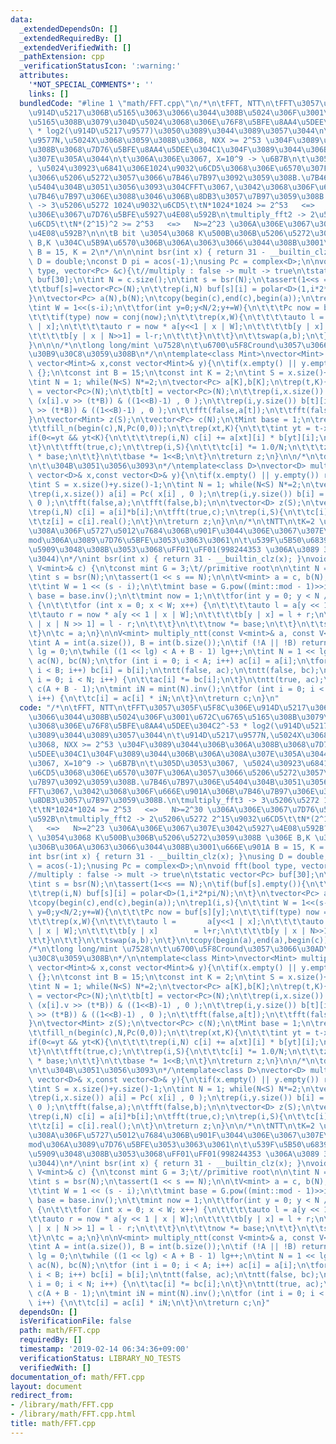 ```yaml
---
data:
  _extendedDependsOn: []
  _extendedRequiredBy: []
  _extendedVerifiedWith: []
  _pathExtension: cpp
  _verificationStatusIcon: ':warning:'
  attributes:
    '*NOT_SPECIAL_COMMENTS*': ''
    links: []
  bundledCode: "#line 1 \"math/FFT.cpp\"\n/*\n\tFFT, NTT\n\tFFT\u3057\u305F\u5F8C\u306E\
    \u914D\u5217\u306B\u5165\u3063\u3066\u3044\u308B\u5024\u306F\u3001\u672C\u6765\
    \u5165\u308B\u3079\u304D\u5024\u3068\u306E\u76F8\u5BFE\u8AA4\u5DEE\u304C2^-53\
    \ * log2(\u914D\u5217\u9577)\u3050\u3089\u3044\u3089\u3057\u3044\n\t\u914D\u5217\
    \u9577N,\u5024X\u3068\u3059\u308B\u3068, NXX >= 2^53 \u304F\u3089\u3044\u306B\u306A\
    \u308B\u3068\u7D76\u5BFE\u8AA4\u5DEE\u304C1\u304F\u3089\u3044\u306B\u306A\u308A\
    \u307E\u305A\u3044\n\t\u306A\u306E\u3067, X=10^9 -> \u6B7B\n\t\u305D\u3053\u3067\
    , \u5024\u30923\u6841\u306E1024\u9032\u6CD5\u3068\u306E\u6570\u307F\u306A\u3057\
    \u3066\u5206\u5272\u3057\u3066\u7B46\u7B97\u3092\u3059\u308B.\u7B46\u7B97\u306E\
    \u5404\u304B\u3051\u3056\u3093\u304CFFT\u3067,\u3042\u3068\u306F\u666E\u901A\u306B\
    \u7B46\u7B97\u306E\u3088\u3046\u306B\u8DB3\u3057\u7B97\u3059\u308B.\n\tmultiply_fft3\
    \ -> 3\u5206\u5272 1024\u9032\u6CD5\t\tN*1024*1024 >= 2^53   <=>   N>=2^30 \u306A\
    \u306E\u3067\u7D76\u5BFE\u5927\u4E08\u592B\n\tmultiply_fft2 -> 2\u5206\u5272 2^15\u9032\
    \u6CD5\t\tN*(2^15)^2 >= 2^53   <=>   N>=2^23 \u306A\u306E\u3067\u307E\u3042\u5927\
    \u4E08\u592B?\n\n\tB bit \u3054\u3068 K\u500B\u306B\u5206\u5272\u3059\u308B \u306E\
    \ B,K \u304C\u5B9A\u6570\u306B\u306A\u3063\u3066\u3044\u308B\u3001\u666E\u901A\
    \ B = 15, K = 2\n*/\n\n\nint bsr(int x) { return 31 - __builtin_clz(x); }\nusing\
    \ D = double;\nconst D pi = acos(-1);\nusing Pc = complex<D>;\n\nvoid fft(bool\
    \ type, vector<Pc> &c){\t//multiply : false -> mult -> true\n\tstatic vector<Pc>\
    \ buf[30];\n\tint N = c.size();\n\tint s = bsr(N);\n\tassert(1<<s == N);\n\tif(buf[s].empty()){\n\
    \t\tbuf[s]=vector<Pc>(N);\n\t\trep(i,N) buf[s][i] = polar<D>(1,i*2*pi/N);\n\t\
    }\n\tvector<Pc> a(N),b(N);\n\tcopy(begin(c),end(c),begin(a));\n\trep1(i,s){\n\t\
    \tint W = 1<<(s-i);\n\t\tfor(int y=0;y<N/2;y+=W){\n\t\t\tPc now = buf[s][y];\n\
    \t\t\tif(type) now = conj(now);\n\t\t\trep(x,W){\n\t\t\t\tauto l =       a[y<<1\
    \ | x];\n\t\t\t\tauto r = now * a[y<<1 | x | W];\n\t\t\t\tb[y | x]        = l+r;\n\
    \t\t\t\tb[y | x | N>>1] = l-r;\n\t\t\t}\n\t\t}\n\t\tswap(a,b);\n\t}\n\tcopy(begin(a),end(a),begin(c));\n\
    }\n\n\n/*\n\tlong long/mint \u7528\n\t\u6700\u5F8Cround\u3057\u3066\u30AD\u30E3\
    \u30B9\u30C8\u3059\u308B\n*/\n\ntemplate<class Mint>\nvector<Mint> multiply_fft(const\
    \ vector<Mint>& x,const vector<Mint>& y){\n\tif(x.empty() || y.empty()) return\
    \ {};\n\tconst int B = 15;\n\tconst int K = 2;\n\tint S = x.size()+y.size()-1;\n\
    \tint N = 1; while(N<S) N*=2;\n\tvector<Pc> a[K],b[K];\n\trep(t,K){\n\t\ta[t]\
    \ = vector<Pc>(N);\n\t\tb[t] = vector<Pc>(N);\n\t\trep(i,x.size()) a[t][i] = Pc(\
    \ (x[i].v >> (t*B)) & ((1<<B)-1) , 0 );\n\t\trep(i,y.size()) b[t][i] = Pc( (y[i].v\
    \ >> (t*B)) & ((1<<B)-1) , 0 );\n\t\tfft(false,a[t]);\n\t\tfft(false,b[t]);\n\t\
    }\n\tvector<Mint> z(S);\n\tvector<Pc> c(N);\n\tMint base = 1;\n\trep(t,K+K-1){\n\
    \t\tfill_n(begin(c),N,Pc(0,0));\n\t\trep(xt,K){\n\t\t\tint yt = t-xt;\n\t\t\t\
    if(0<=yt && yt<K){\n\t\t\t\trep(i,N) c[i] += a[xt][i] * b[yt][i];\n\t\t\t}\n\t\
    \t}\n\t\tfft(true,c);\n\t\trep(i,S){\n\t\t\tc[i] *= 1.0/N;\n\t\t\tz[i] += Mint(ll(round(c[i].real())))\
    \ * base;\n\t\t}\n\t\tbase *= 1<<B;\n\t}\n\treturn z;\n}\n\n/*\n\tdouble \u7528\
    \n\t\u304B\u3051\u3056\u3093\n*/\ntemplate<class D>\nvector<D> multiply_fft(const\
    \ vector<D>& x,const vector<D>& y){\n\tif(x.empty() || y.empty()) return {};\n\
    \tint S = x.size()+y.size()-1;\n\tint N = 1; while(N<S) N*=2;\n\tvector<Pc> a(N),b(N);\n\
    \trep(i,x.size()) a[i] = Pc( x[i] , 0 );\n\trep(i,y.size()) b[i] = Pc( y[i] ,\
    \ 0 );\n\tfft(false,a);\n\tfft(false,b);\n\n\tvector<D> z(S);\n\tvector<Pc> c(N);\n\
    \trep(i,N) c[i] = a[i]*b[i];\n\tfft(true,c);\n\trep(i,S){\n\t\tc[i] *= 1.0/N;\n\
    \t\tz[i] = c[i].real();\n\t}\n\treturn z;\n}\n\n/*\n\tNTT\n\tK=2 \u306EFFT\u3088\
    \u308A\u306F\u5727\u5012\u7684\u306B\u901F\u3044\u306E\u3067\u307E\u3068\u3082\
    mod\u306A\u3089\u7D76\u5BFE\u3053\u3063\u3061\n\t\u539F\u5B50\u6839 G=3 \u3092\
    \u5909\u3048\u308B\u3053\u3068\uFF01\uFF01(998244353 \u306A\u3089 3 \u3067\u3044\
    \u3044)\n*/\nint bsr(int x) { return 31 - __builtin_clz(x); }\nvoid ntt(bool type,\
    \ V<mint>& c) {\n\tconst mint G = 3;\t//primitive root\n\n\tint N = int(c.size());\n\
    \tint s = bsr(N);\n\tassert(1 << s == N);\n\n\tV<mint> a = c, b(N);\n\trep1(i,s){\n\
    \t\tint W = 1 << (s - i);\n\t\tmint base = G.pow((mint::mod - 1)>>i);\n\t\tif(type)\
    \ base = base.inv();\n\t\tmint now = 1;\n\t\tfor(int y = 0; y < N / 2; y += W)\
    \ {\n\t\t\tfor (int x = 0; x < W; x++) {\n\t\t\t\tauto l = a[y << 1 | x];\n\t\t\
    \t\tauto r = now * a[y << 1 | x | W];\n\t\t\t\tb[y | x] = l + r;\n\t\t\t\tb[y\
    \ | x | N >> 1] = l - r;\n\t\t\t}\n\t\t\tnow *= base;\n\t\t}\n\t\tswap(a, b);\n\
    \t}\n\tc = a;\n}\n\nV<mint> multiply_ntt(const V<mint>& a, const V<mint>& b) {\n\
    \tint A = int(a.size()), B = int(b.size());\n\tif (!A || !B) return {};\n\tint\
    \ lg = 0;\n\twhile ((1 << lg) < A + B - 1) lg++;\n\tint N = 1 << lg;\n\tV<mint>\
    \ ac(N), bc(N);\n\tfor (int i = 0; i < A; i++) ac[i] = a[i];\n\tfor (int i = 0;\
    \ i < B; i++) bc[i] = b[i];\n\tntt(false, ac);\n\tntt(false, bc);\n\tfor (int\
    \ i = 0; i < N; i++) {\n\t\tac[i] *= bc[i];\n\t}\n\tntt(true, ac);\n\tV<mint>\
    \ c(A + B - 1);\n\tmint iN = mint(N).inv();\n\tfor (int i = 0; i < A + B - 1;\
    \ i++) {\n\t\tc[i] = ac[i] * iN;\n\t}\n\treturn c;\n}\n"
  code: "/*\n\tFFT, NTT\n\tFFT\u3057\u305F\u5F8C\u306E\u914D\u5217\u306B\u5165\u3063\
    \u3066\u3044\u308B\u5024\u306F\u3001\u672C\u6765\u5165\u308B\u3079\u304D\u5024\
    \u3068\u306E\u76F8\u5BFE\u8AA4\u5DEE\u304C2^-53 * log2(\u914D\u5217\u9577)\u3050\
    \u3089\u3044\u3089\u3057\u3044\n\t\u914D\u5217\u9577N,\u5024X\u3068\u3059\u308B\
    \u3068, NXX >= 2^53 \u304F\u3089\u3044\u306B\u306A\u308B\u3068\u7D76\u5BFE\u8AA4\
    \u5DEE\u304C1\u304F\u3089\u3044\u306B\u306A\u308A\u307E\u305A\u3044\n\t\u306A\u306E\
    \u3067, X=10^9 -> \u6B7B\n\t\u305D\u3053\u3067, \u5024\u30923\u6841\u306E1024\u9032\
    \u6CD5\u3068\u306E\u6570\u307F\u306A\u3057\u3066\u5206\u5272\u3057\u3066\u7B46\
    \u7B97\u3092\u3059\u308B.\u7B46\u7B97\u306E\u5404\u304B\u3051\u3056\u3093\u304C\
    FFT\u3067,\u3042\u3068\u306F\u666E\u901A\u306B\u7B46\u7B97\u306E\u3088\u3046\u306B\
    \u8DB3\u3057\u7B97\u3059\u308B.\n\tmultiply_fft3 -> 3\u5206\u5272 1024\u9032\u6CD5\
    \t\tN*1024*1024 >= 2^53   <=>   N>=2^30 \u306A\u306E\u3067\u7D76\u5BFE\u5927\u4E08\
    \u592B\n\tmultiply_fft2 -> 2\u5206\u5272 2^15\u9032\u6CD5\t\tN*(2^15)^2 >= 2^53\
    \   <=>   N>=2^23 \u306A\u306E\u3067\u307E\u3042\u5927\u4E08\u592B?\n\n\tB bit\
    \ \u3054\u3068 K\u500B\u306B\u5206\u5272\u3059\u308B \u306E B,K \u304C\u5B9A\u6570\
    \u306B\u306A\u3063\u3066\u3044\u308B\u3001\u666E\u901A B = 15, K = 2\n*/\n\n\n\
    int bsr(int x) { return 31 - __builtin_clz(x); }\nusing D = double;\nconst D pi\
    \ = acos(-1);\nusing Pc = complex<D>;\n\nvoid fft(bool type, vector<Pc> &c){\t\
    //multiply : false -> mult -> true\n\tstatic vector<Pc> buf[30];\n\tint N = c.size();\n\
    \tint s = bsr(N);\n\tassert(1<<s == N);\n\tif(buf[s].empty()){\n\t\tbuf[s]=vector<Pc>(N);\n\
    \t\trep(i,N) buf[s][i] = polar<D>(1,i*2*pi/N);\n\t}\n\tvector<Pc> a(N),b(N);\n\
    \tcopy(begin(c),end(c),begin(a));\n\trep1(i,s){\n\t\tint W = 1<<(s-i);\n\t\tfor(int\
    \ y=0;y<N/2;y+=W){\n\t\t\tPc now = buf[s][y];\n\t\t\tif(type) now = conj(now);\n\
    \t\t\trep(x,W){\n\t\t\t\tauto l =       a[y<<1 | x];\n\t\t\t\tauto r = now * a[y<<1\
    \ | x | W];\n\t\t\t\tb[y | x]        = l+r;\n\t\t\t\tb[y | x | N>>1] = l-r;\n\t\
    \t\t}\n\t\t}\n\t\tswap(a,b);\n\t}\n\tcopy(begin(a),end(a),begin(c));\n}\n\n\n\
    /*\n\tlong long/mint \u7528\n\t\u6700\u5F8Cround\u3057\u3066\u30AD\u30E3\u30B9\
    \u30C8\u3059\u308B\n*/\n\ntemplate<class Mint>\nvector<Mint> multiply_fft(const\
    \ vector<Mint>& x,const vector<Mint>& y){\n\tif(x.empty() || y.empty()) return\
    \ {};\n\tconst int B = 15;\n\tconst int K = 2;\n\tint S = x.size()+y.size()-1;\n\
    \tint N = 1; while(N<S) N*=2;\n\tvector<Pc> a[K],b[K];\n\trep(t,K){\n\t\ta[t]\
    \ = vector<Pc>(N);\n\t\tb[t] = vector<Pc>(N);\n\t\trep(i,x.size()) a[t][i] = Pc(\
    \ (x[i].v >> (t*B)) & ((1<<B)-1) , 0 );\n\t\trep(i,y.size()) b[t][i] = Pc( (y[i].v\
    \ >> (t*B)) & ((1<<B)-1) , 0 );\n\t\tfft(false,a[t]);\n\t\tfft(false,b[t]);\n\t\
    }\n\tvector<Mint> z(S);\n\tvector<Pc> c(N);\n\tMint base = 1;\n\trep(t,K+K-1){\n\
    \t\tfill_n(begin(c),N,Pc(0,0));\n\t\trep(xt,K){\n\t\t\tint yt = t-xt;\n\t\t\t\
    if(0<=yt && yt<K){\n\t\t\t\trep(i,N) c[i] += a[xt][i] * b[yt][i];\n\t\t\t}\n\t\
    \t}\n\t\tfft(true,c);\n\t\trep(i,S){\n\t\t\tc[i] *= 1.0/N;\n\t\t\tz[i] += Mint(ll(round(c[i].real())))\
    \ * base;\n\t\t}\n\t\tbase *= 1<<B;\n\t}\n\treturn z;\n}\n\n/*\n\tdouble \u7528\
    \n\t\u304B\u3051\u3056\u3093\n*/\ntemplate<class D>\nvector<D> multiply_fft(const\
    \ vector<D>& x,const vector<D>& y){\n\tif(x.empty() || y.empty()) return {};\n\
    \tint S = x.size()+y.size()-1;\n\tint N = 1; while(N<S) N*=2;\n\tvector<Pc> a(N),b(N);\n\
    \trep(i,x.size()) a[i] = Pc( x[i] , 0 );\n\trep(i,y.size()) b[i] = Pc( y[i] ,\
    \ 0 );\n\tfft(false,a);\n\tfft(false,b);\n\n\tvector<D> z(S);\n\tvector<Pc> c(N);\n\
    \trep(i,N) c[i] = a[i]*b[i];\n\tfft(true,c);\n\trep(i,S){\n\t\tc[i] *= 1.0/N;\n\
    \t\tz[i] = c[i].real();\n\t}\n\treturn z;\n}\n\n/*\n\tNTT\n\tK=2 \u306EFFT\u3088\
    \u308A\u306F\u5727\u5012\u7684\u306B\u901F\u3044\u306E\u3067\u307E\u3068\u3082\
    mod\u306A\u3089\u7D76\u5BFE\u3053\u3063\u3061\n\t\u539F\u5B50\u6839 G=3 \u3092\
    \u5909\u3048\u308B\u3053\u3068\uFF01\uFF01(998244353 \u306A\u3089 3 \u3067\u3044\
    \u3044)\n*/\nint bsr(int x) { return 31 - __builtin_clz(x); }\nvoid ntt(bool type,\
    \ V<mint>& c) {\n\tconst mint G = 3;\t//primitive root\n\n\tint N = int(c.size());\n\
    \tint s = bsr(N);\n\tassert(1 << s == N);\n\n\tV<mint> a = c, b(N);\n\trep1(i,s){\n\
    \t\tint W = 1 << (s - i);\n\t\tmint base = G.pow((mint::mod - 1)>>i);\n\t\tif(type)\
    \ base = base.inv();\n\t\tmint now = 1;\n\t\tfor(int y = 0; y < N / 2; y += W)\
    \ {\n\t\t\tfor (int x = 0; x < W; x++) {\n\t\t\t\tauto l = a[y << 1 | x];\n\t\t\
    \t\tauto r = now * a[y << 1 | x | W];\n\t\t\t\tb[y | x] = l + r;\n\t\t\t\tb[y\
    \ | x | N >> 1] = l - r;\n\t\t\t}\n\t\t\tnow *= base;\n\t\t}\n\t\tswap(a, b);\n\
    \t}\n\tc = a;\n}\n\nV<mint> multiply_ntt(const V<mint>& a, const V<mint>& b) {\n\
    \tint A = int(a.size()), B = int(b.size());\n\tif (!A || !B) return {};\n\tint\
    \ lg = 0;\n\twhile ((1 << lg) < A + B - 1) lg++;\n\tint N = 1 << lg;\n\tV<mint>\
    \ ac(N), bc(N);\n\tfor (int i = 0; i < A; i++) ac[i] = a[i];\n\tfor (int i = 0;\
    \ i < B; i++) bc[i] = b[i];\n\tntt(false, ac);\n\tntt(false, bc);\n\tfor (int\
    \ i = 0; i < N; i++) {\n\t\tac[i] *= bc[i];\n\t}\n\tntt(true, ac);\n\tV<mint>\
    \ c(A + B - 1);\n\tmint iN = mint(N).inv();\n\tfor (int i = 0; i < A + B - 1;\
    \ i++) {\n\t\tc[i] = ac[i] * iN;\n\t}\n\treturn c;\n}"
  dependsOn: []
  isVerificationFile: false
  path: math/FFT.cpp
  requiredBy: []
  timestamp: '2019-02-14 06:34:36+09:00'
  verificationStatus: LIBRARY_NO_TESTS
  verifiedWith: []
documentation_of: math/FFT.cpp
layout: document
redirect_from:
- /library/math/FFT.cpp
- /library/math/FFT.cpp.html
title: math/FFT.cpp
---
```

